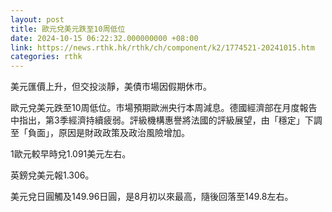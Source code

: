 ```yaml
---
layout: post
title: 歐元兌美元跌至10周低位
date: 2024-10-15 06:22:32.000000000 +08:00
link: https://news.rthk.hk/rthk/ch/component/k2/1774521-20241015.htm
categories: rthk
---
```


美元匯價上升，但交投淡靜，美債市場因假期休市。

歐元兌美元跌至10周低位。市場預期歐洲央行本周減息。德國經濟部在月度報告中指出，第3季經濟持續疲弱。評級機構惠譽將法國的評級展望，由「穩定」下調至「負面」，原因是財政政策及政治風險增加。

1歐元較早時兌1.091美元左右。

英鎊兌美元報1.306。

美元兌日圓觸及149.96日圓，是8月初以來最高，隨後回落至149.8左右。
